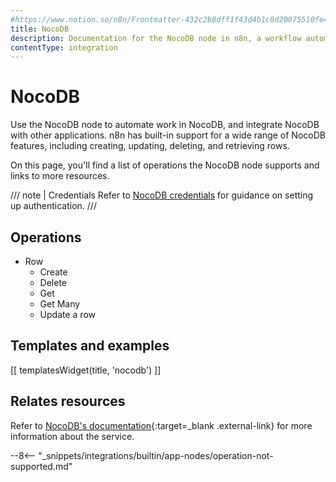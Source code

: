 ```yaml
---
#https://www.notion.so/n8n/Frontmatter-432c2b8dff1f43d4b1c8d20075510fe4
title: NocoDB
description: Documentation for the NocoDB node in n8n, a workflow automation platform. Includes details of operations and configuration, and links to examples and credentials information.
contentType: integration
---
```


# NocoDB

Use the NocoDB node to automate work in NocoDB, and integrate NocoDB with other applications. n8n has built-in support for a wide range of NocoDB features, including creating, updating, deleting, and retrieving rows. 

On this page, you'll find a list of operations the NocoDB node supports and links to more resources.

/// note | Credentials
Refer to [NocoDB credentials](/integrations/builtin/credentials/nocodb/) for guidance on setting up authentication. 
///

## Operations

* Row
    * Create
    * Delete
    * Get
    * Get Many
    * Update a row

## Templates and examples

<!-- see https://www.notion.so/n8n/Pull-in-templates-for-the-integrations-pages-37c716837b804d30a33b47475f6e3780 -->
[[ templatesWidget(title, 'nocodb') ]]

## Relates resources

Refer to [NocoDB's documentation](https://docs.nocodb.com/){:target=_blank .external-link} for more information about the service.

--8<-- "_snippets/integrations/builtin/app-nodes/operation-not-supported.md"
